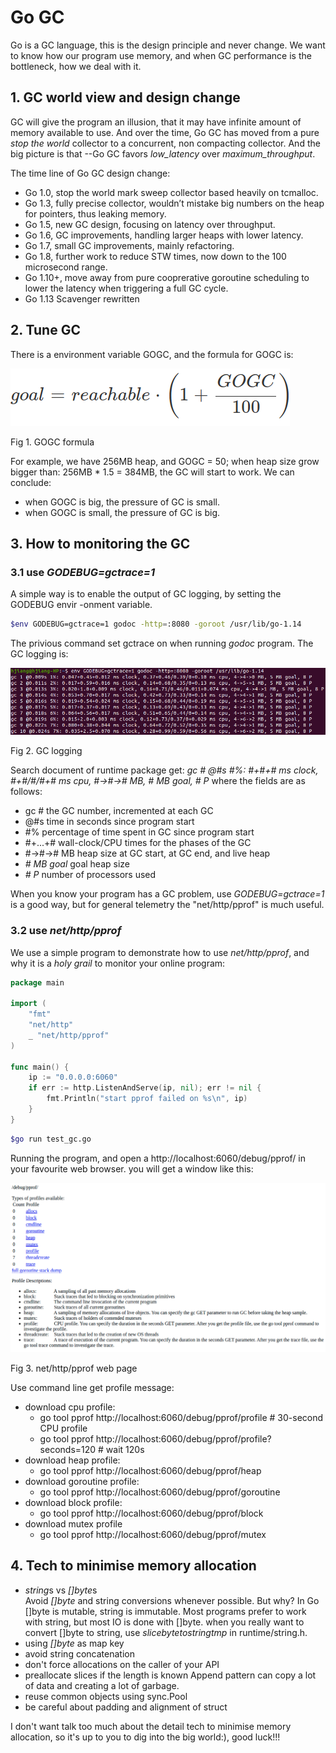 # Go GC
Go is a GC language, this is the design principle and never change. We want
to know how our program use memory, and when GC performance is the bottleneck,
how we deal with it.
## 1. GC world view and design change
GC will give the program an illusion, that it may have infinite amount of memory
available to use. And over the time, Go GC has moved from a pure *stop the world*
collector to a concurrent, non compacting collector. And the big picture is that
--Go GC favors *low_latency* over *maximum_throughput*.

The time line of Go GC design change:
+ Go 1.0, stop the world mark sweep collector based heavily on tcmalloc.
+ Go 1.3, fully precise collector, wouldn’t mistake big numbers on the heap 
  for pointers, thus leaking memory.
+ Go 1.5, new GC design, focusing on latency over throughput.
+ Go 1.6, GC improvements, handling larger heaps with lower latency.
+ Go 1.7, small GC improvements, mainly refactoring.
+ Go 1.8, further work to reduce STW times, now down to the 100 microsecond range.
+ Go 1.10+, move away from pure cooprerative goroutine scheduling to lower the 
  latency when triggering a full GC cycle.
+ Go 1.13 Scavenger rewritten

## 2. Tune GC
There is a environment variable GOGC, and the formula for GOGC is:

![gc formula](/assets/gc/gc_formula.png)

Fig 1. GOGC formula

For example, we have 256MB heap, and GOGC = 50; when heap size grow bigger than:
256MB * 1.5 = 384MB, the GC will start to work. We can conclude:
+ when GOGC is big, the pressure of GC is small.
+ when GOGC is small, the pressure of GC is big.

## 3. How to monitoring the GC
### 3.1 use *GODEBUG=gctrace=1*
A simple way is to enable the output of GC logging, by setting the GODEBUG envir
 -onment variable.

 ``` bash
 $env GODEBUG=gctrace=1 godoc -http=:8080 -goroot /usr/lib/go-1.14
 ``` 

The privious command set gctrace on when running *godoc* program. The GC logging
 is:

![gc logging](/assets/gc/gc_logging.png)

 Fig 2. GC logging

 Search document of runtime package get:
 *gc # @#s #%: #+#+# ms clock, #+#/#/#+# ms cpu, #->#-># MB, # MB goal, # P*
 where the fields are as follows:
 + gc #        the GC number, incremented at each GC
 + @#s         time in seconds since program start
 + #%          percentage of time spent in GC since program start
 + #+...+#     wall-clock/CPU times for the phases of the GC
 + #->#-># MB  heap size at GC start, at GC end, and live heap
 + *# MB goal*   goal heap size
 + *# P*         number of processors used

When you know your program has a GC problem, use *GODEBUG=gctrace=1* is a good
way, but for general telemetry the "net/http/pprof" is much useful.

### 3.2 use *net/http/pprof*
We use a simple program to demonstrate how to use *net/http/pprof*, and why it 
is a *holy grail* to monitor your online program:

``` go
package main

import (
	"fmt"
	"net/http"
	_ "net/http/pprof"
)

func main() {
	ip := "0.0.0.0:6060"
	if err := http.ListenAndServe(ip, nil); err != nil {
		fmt.Println("start pprof failed on %s\n", ip)
	}
}
``` 

``` bash
$go run test_gc.go
``` 

Running the program, and open a http://localhost:6060/debug/pprof/ in your
favourite web browser. you will get a window like this:

![net/http/pprof page](/assets/gc/gc_http_pprof.png)

Fig 3. net/http/pprof web page

Use command line get profile message:
+ download cpu profile:
  - go tool pprof http://localhost:6060/debug/pprof/profile                 # 30-second CPU profile
  - go tool pprof http://localhost:6060/debug/pprof/profile?seconds=120     # wait 120s
+ download heap profile:
  - go tool pprof http://localhost:6060/debug/pprof/heap      
+ download goroutine profile:
  - go tool pprof http://localhost:6060/debug/pprof/goroutine 
+ download block profile:
  - go tool pprof http://localhost:6060/debug/pprof/block     
+ download mutex profile
  - go tool pprof http://localhost:6060/debug/pprof/mutex 
  
## 4. Tech to minimise memory allocation
+ *string*s vs *[]byte*s  
Avoid *[]byte* and string conversions whenever possible. But why?
In Go []byte is mutable, string is immutable. Most programs prefer
to work with string, but most IO is done with []byte. when you really
want to convert []byte to string, use *slicebytetostringtmp* in
runtime/string.h.
+  using *[]byte* as map key
+  avoid string concatenation
+  don't force allocations on the caller of your API
+  preallocate slices if the length is known
Append pattern can copy a lot of data and creating a lot of garbage.
+  reuse common objects using sync.Pool
+  be careful about padding and alignment of struct

I don't want talk too much about the detail tech to minimise memory allocation,
so it's up to you to dig into the big world:), good luck!!!
